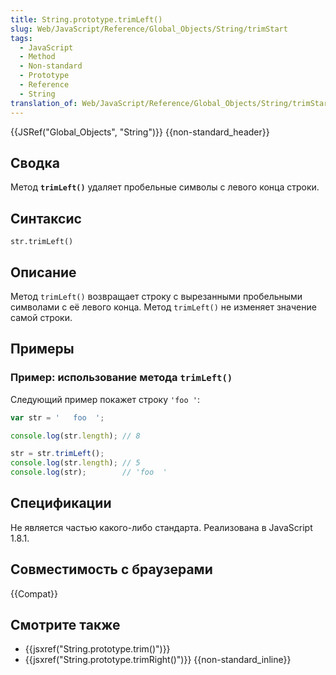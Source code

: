 ```yaml
---
title: String.prototype.trimLeft()
slug: Web/JavaScript/Reference/Global_Objects/String/trimStart
tags:
  - JavaScript
  - Method
  - Non-standard
  - Prototype
  - Reference
  - String
translation_of: Web/JavaScript/Reference/Global_Objects/String/trimStart
---
```

{{JSRef("Global_Objects", "String")}} {{non-standard_header}}

## Сводка

Метод **`trimLeft()`** удаляет пробельные символы с левого конца строки.

## Синтаксис

```
str.trimLeft()
```

## Описание

Метод `trimLeft()` возвращает строку с вырезанными пробельными символами с её левого конца. Метод `trimLeft()` не изменяет значение самой строки.

## Примеры

### Пример: использование метода `trimLeft()`

Следующий пример покажет строку `'foo '`:

```js
var str = '   foo  ';

console.log(str.length); // 8

str = str.trimLeft();
console.log(str.length); // 5
console.log(str);        // 'foo  '
```

## Спецификации

Не является частью какого-либо стандарта. Реализована в JavaScript 1.8.1.

## Совместимость с браузерами

{{Compat}}

## Смотрите также

- {{jsxref("String.prototype.trim()")}}
- {{jsxref("String.prototype.trimRight()")}} {{non-standard_inline}}
